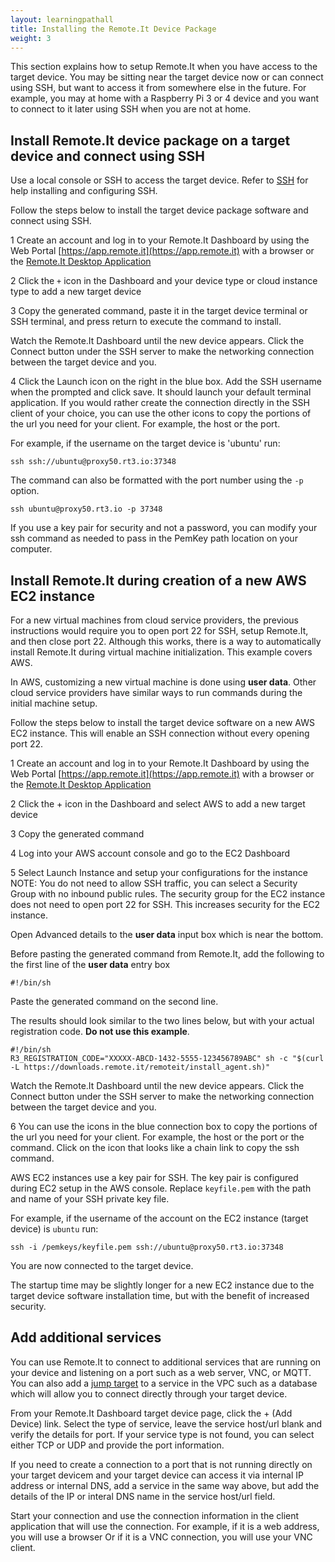 ```yaml
---
layout: learningpathall
title: Installing the Remote.It Device Package
weight: 3
---
```


This section explains how to setup Remote.It when you have access to the target device. You may be sitting near the target device now or can connect using SSH, but want to access it from somewhere else in the future. For example, you may at home with a Raspberry Pi 3 or 4 device and you want to connect to it later using SSH when you are not at home.

## Install Remote.It device package on a target device and connect using SSH

Use a local console or SSH to access the target device. Refer to [SSH](/install-tools/ssh/) for help installing and configuring SSH.

Follow the steps below to install the target device package software and connect using SSH.

1 Create an account and log in to your Remote.It Dashboard by using the Web Portal [https://app.remote.it](https://app.remote.it) with a browser or the [Remote.It Desktop Application](https://link.remote.it/download/desktop)

2 Click the `+` icon in the Dashboard and your device type or cloud instance type to add a new target device

3 Copy the generated command, paste it in the target device terminal or SSH terminal, and press return to execute the command to install.

Watch the Remote.It Dashboard until the new device appears. Click the Connect button under the SSH server to make the networking connection between the target device and you.

4 Click the Launch icon on the right in the blue box. Add the SSH username when the prompted and click save. It should launch your default terminal application. If you would rather create the connection directly in the SSH client of your choice, you can use the other icons to copy the portions of the url you need for your client. For example, the host or the port.

For example, if the username on the target device is 'ubuntu' run:

```console
ssh ssh://ubuntu@proxy50.rt3.io:37348
```

The command can also be formatted with the port number using the `-p` option.

```console
ssh ubuntu@proxy50.rt3.io -p 37348
```

If you use a key pair for security and not a password, you can modify your ssh command as needed to pass in the PemKey path location on your computer.

## Install Remote.It during creation of a new AWS EC2 instance

For a new virtual machines from cloud service providers, the previous instructions would require you to open port 22 for SSH, setup Remote.It, and then close port 22. Although this works, there is a way to automatically install Remote.It during virtual machine initialization. This example covers AWS.

In AWS, customizing a new virtual machine is done using **user data**. Other cloud service providers have similar ways to run commands during the initial machine setup.

Follow the steps below to install the target device software on a new AWS EC2 instance. This will enable an SSH connection without every opening port 22.

1 Create an account and log in to your Remote.It Dashboard by using the Web Portal [https://app.remote.it](https://app.remote.it) with a browser or the [Remote.It Desktop Application](https://link.remote.it/download/desktop)

2 Click the + icon in the Dashboard and select AWS to add a new target device

3 Copy the generated command

4 Log into your AWS account console and go to the EC2 Dashboard

5 Select Launch Instance and setup your configurations for the instance
NOTE: You do not need to allow SSH traffic, you can select a Security Group with no inbound public rules. The security group for the EC2 instance does not need to open port 22 for SSH. This increases security for the EC2 instance.

Open Advanced details to the **user data** input box which is near the bottom.

Before pasting the generated command from Remote.It, add the following to the first line of the **user data** entry box

```console
#!/bin/sh
```

Paste the generated command on the second line.

The results should look similar to the two lines below, but with your actual registration code. **Do not use this example**.

```output
#!/bin/sh
R3_REGISTRATION_CODE="XXXXX-ABCD-1432-5555-123456789ABC" sh -c "$(curl -L https://downloads.remote.it/remoteit/install_agent.sh)"
```

Watch the Remote.It Dashboard until the new device appears. Click the Connect button under the SSH server to make the networking connection between the target device and you.

6 You can use the icons in the blue connection box to copy the portions of the url you need for your client. For example, the host or the port or the command. Click on the icon that looks like a chain link to copy the ssh command.

AWS EC2 instances use a key pair for SSH. The key pair is configured during EC2 setup in the AWS console. Replace `keyfile.pem` with the path and name of your SSH private key file.

For example, if the username of the account on the EC2 instance (target device) is `ubuntu` run:
```console
ssh -i /pemkeys/keyfile.pem ssh://ubuntu@proxy50.rt3.io:37348
```
You are now connected to the target device.

The startup time may be slightly longer for a new EC2 instance due to the target device software installation time, but with the benefit of increased security.

## Add additional services

You can use Remote.It to connect to additional services that are running on your device and listening on a port such as a web server, VNC, or MQTT. You can also add a [jump target](https://link.remote.it/support/jumpbox) to a service in the VPC such as a database which will allow you to connect directly through your target device.

From your Remote.It Dashboard target device page, click the + (Add Device) link. Select the type of service, leave the service host/url blank and verify the details for port. If your service type is not found, you can select either TCP or UDP and provide the port information.

If you need to create a connection to a port that is not running directly on your target devicem and your target device can access it via internal IP address or internal DNS, add a service in the same way above, but add the details of the IP or interal DNS name in the service host/url field.

Start your connection and use the connection information in the client application that will use the connection. For example, if it is a web address, you will use a browser Or if it is a VNC connection, you will use your VNC client.
